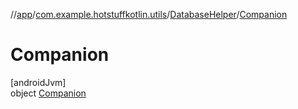 //[app](../../../../index.md)/[com.example.hotstuffkotlin.utils](../../index.md)/[DatabaseHelper](../index.md)/[Companion](index.md)

# Companion

[androidJvm]\
object [Companion](index.md)
